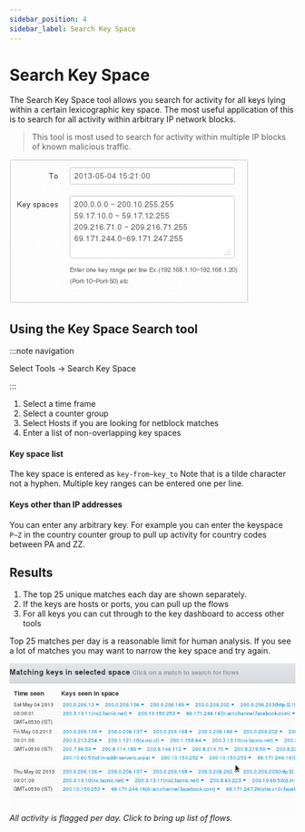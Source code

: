 ```yaml
---
sidebar_position: 4
sidebar_label: Search Key Space
---
```


# Search Key Space

The Search Key Space tool allows you search for activity for all keys
lying within a certain lexicographic key space. The most useful
application of this is to search for all activity within arbitrary IP
network blocks.

> This tool is most used to search for activity within multiple IP blocks
> of known malicious traffic.

![](images/kspace2.png)

## Using the Key Space Search tool

:::note navigation

Select Tools -\> Search Key Space

:::

1. Select a time frame
2. Select a counter group  
3. Select Hosts if you are looking for netblock matches
4. Enter a list of non-overlapping key spaces

#### Key space list

The key space is entered as `key-from~key_to` Note that is a tilde
character not a hyphen. Multiple key ranges can be entered one per line.

#### Keys other than IP addresses

You can enter any arbitrary key. For example you can enter the keyspace
`P~Z` in the country counter group to pull up activity for country codes
between PA and ZZ.

## Results

1. The top 25 unique matches each day are shown separately.
2. If the keys are hosts or ports, you can pull up the flows
3. For all keys you can cut through to the key dashboard to access
   other tools

Top 25 matches per day is a reasonable limit
for human analysis. If you see a lot of matches you may want to narrow
the key space and try again.

![](images/kspace1.png)  
*All activity is flagged per day. Click to bring up list of flows.*
